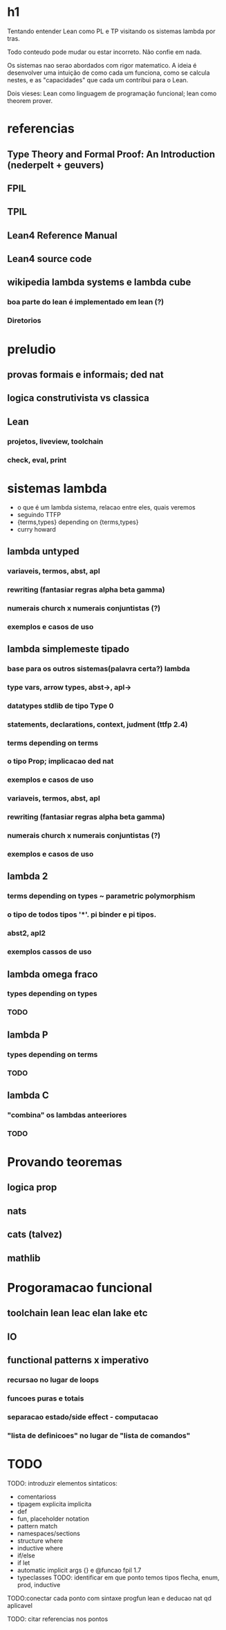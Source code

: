 # h1
Tentando entender Lean como PL e TP visitando os sistemas lambda por tras.

Todo conteudo pode mudar ou estar incorreto. Não confie em nada.

Os sistemas nao serao abordados com rigor matematico. A ideia é desenvolver uma intuição de como cada um funciona, como se calcula nestes, e as "capacidades" que cada um contribui para o Lean. 

Dois vieses: Lean como linguagem de programação funcional; lean como theorem prover.

# referencias
## Type Theory and Formal Proof: An Introduction (nederpelt + geuvers)
## FPIL
## TPIL
## Lean4 Reference Manual
## Lean4 source code
## wikipedia lambda systems e lambda cube
### boa parte do lean é implementado em lean (?)
### Diretorios 

# preludio
## provas formais e informais; ded nat
## logica construtivista vs classica
## Lean
### projetos, liveview, toolchain
### check, eval, print

# sistemas lambda 
- o que é um lambda sistema, relacao entre eles, quais veremos
- seguindo TTFP  
- {terms,types} depending on {terms,types}
- curry howard
## lambda untyped
### variaveis, termos, abst, apl
### rewriting (fantasiar regras alpha beta gamma)
### numerais church x numerais conjuntistas (?)
### exemplos e casos de uso

## lambda simplemeste tipado
### base para os outros sistemas(palavra certa?) lambda
### type vars, arrow types, abst->, apl->
### datatypes stdlib de tipo Type 0
### statements, declarations, context, judment (ttfp 2.4)
### terms depending on terms
### o tipo Prop; implicacao ded nat
### exemplos e casos de uso
### variaveis, termos, abst, apl
### rewriting (fantasiar regras alpha beta gamma)
### numerais church x numerais conjuntistas (?)
### exemplos e casos de uso

## lambda 2
### terms depending on types ~ parametric polymorphism
### o tipo de todos tipos '*'. pi binder e pi tipos.
### abst2, apl2
### exemplos cassos de uso

## lambda omega fraco
### types depending on types
### TODO

## lambda P
### types depending on terms
### TODO

## lambda C
### "combina" os lambdas anteeriores
### TODO

# Provando teoremas
## logica prop
## nats
## cats (talvez)
## mathlib

# Progoramacao funcional
## toolchain lean leac elan lake etc
## IO
## functional patterns x imperativo
### recursao no lugar de loops
### funcoes puras e totais
### separacao estado/side effect - computacao
### "lista de definicoes" no lugar de "lista de comandos"

# TODO
TODO: introduzir elementos sintaticos:
 - comentarioss
 - tipagem explicita implicita
 - def
 - fun, placeholder notation
 - pattern match
 - namespaces/sections
 - structure where
 - inductive where
 - if/else
 - if let
 - automatic implicit args {} e @funcao fpil 1.7 
 - typeclasses
TODO: identificar em que ponto temos tipos flecha, enum, prod, inductive

TODO:conectar cada ponto com sintaxe progfun lean e deducao nat qd aplicavel

TODO: citar referencias nos pontos